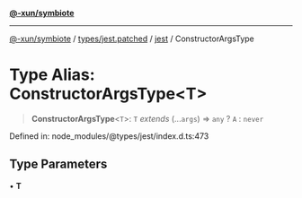 [**@-xun/symbiote**](../../../../../README.md)

***

[@-xun/symbiote](../../../../../README.md) / [types/jest.patched](../../../README.md) / [jest](../README.md) / ConstructorArgsType

# Type Alias: ConstructorArgsType\<T\>

> **ConstructorArgsType**\<`T`\>: `T` *extends* (...`args`) => `any` ? `A` : `never`

Defined in: node\_modules/@types/jest/index.d.ts:473

## Type Parameters

• **T**
